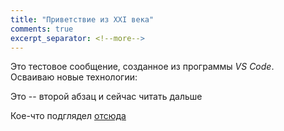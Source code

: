 ```yaml
---
title: "Приветствие из XXI века"
comments: true
excerpt_separator: <!--more-->
---
```


Это тестовое сообщение, созданное из программы *VS Code*.  
Осваиваю новые технологии:  

Это -- второй абзац и сейчас читать дальше  

<!--more-->  

Кое-что подглядел [отсюда](https://habr.com/ru/post/490754/#github)
